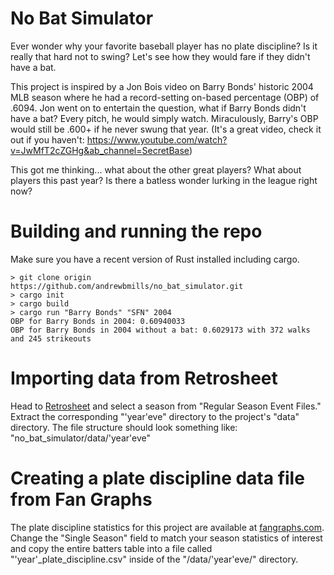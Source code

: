 # No Bat Simulator

Ever wonder why your favorite baseball player has no plate discipline? Is it really that hard not to swing? Let's see how they would fare if they didn't have a bat.

This project is inspired by a Jon Bois video on Barry Bonds' historic 2004 MLB season where he had a record-setting on-based percentage (OBP) of .6094.  Jon went on to entertain the question, what if Barry Bonds didn't have a bat?  Every pitch, he would simply watch.  Miraculously, Barry's OBP would still be .600+ if he never swung that year.  (It's a great video, check it out if you haven't: https://www.youtube.com/watch?v=JwMfT2cZGHg&ab_channel=SecretBase)

This got me thinking... what about the other great players?  What about players this past year?  Is there a batless wonder lurking in the league right now?

# Building and running the repo

Make sure you have a recent version of Rust installed including cargo.
```
> git clone origin https://github.com/andrewbmills/no_bat_simulator.git
> cargo init
> cargo build
> cargo run "Barry Bonds" "SFN" 2004
OBP for Barry Bonds in 2004: 0.60940033
OBP for Barry Bonds in 2004 without a bat: 0.6029173 with 372 walks and 245 strikeouts
```

# Importing data from Retrosheet

Head to [Retrosheet](https://www.retrosheet.org/game.htm) and select a season from "Regular Season Event Files."  Extract the corresponding "'year'eve" directory to the project's "data" directory.  The file structure should look something like: "no_bat_simulator/data/'year'eve"

# Creating a plate discipline data file from Fan Graphs

The plate discipline statistics for this project are available at [fangraphs.com](https://www.fangraphs.com/leaders/major-league?pos=all&stats=bat&lg=all&qual=y&type=5&month=0&ind=0&team=0&rost=0&age=0&filter=&player=&startdate=&enddate=&pageitems=2000000000&season1=2023&season=2023).  Change the "Single Season" field to match your season statistics of interest and copy the entire batters table into a file called "'year'_plate_discipline.csv" inside of the "/data/'year'eve/" directory.